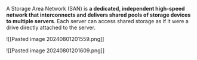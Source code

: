 A Storage Area Network (SAN) is **a dedicated, independent high-speed network that interconnects and delivers shared pools of storage devices to multiple servers**. Each server can access shared storage as if it were a drive directly attached to the server.


![[Pasted image 20240801201559.png]]

![[Pasted image 20240801201609.png]]
